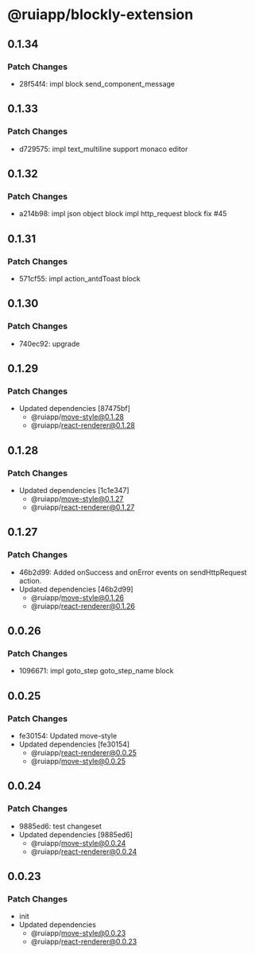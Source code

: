 # @ruiapp/blockly-extension

## 0.1.34

### Patch Changes

- 28f54f4: impl block send_component_message

## 0.1.33

### Patch Changes

- d729575: impl text_multiline support monaco editor

## 0.1.32

### Patch Changes

- a214b98: impl json object block
  impl http_request block
  fix #45

## 0.1.31

### Patch Changes

- 571cf55: impl action_antdToast block

## 0.1.30

### Patch Changes

- 740ec92: upgrade

## 0.1.29

### Patch Changes

- Updated dependencies [87475bf]
  - @ruiapp/move-style@0.1.28
  - @ruiapp/react-renderer@0.1.28

## 0.1.28

### Patch Changes

- Updated dependencies [1c1e347]
  - @ruiapp/move-style@0.1.27
  - @ruiapp/react-renderer@0.1.27

## 0.1.27

### Patch Changes

- 46b2d99: Added onSuccess and onError events on sendHttpRequest action.
- Updated dependencies [46b2d99]
  - @ruiapp/move-style@0.1.26
  - @ruiapp/react-renderer@0.1.26

## 0.0.26

### Patch Changes

- 1096671: impl goto_step goto_step_name block

## 0.0.25

### Patch Changes

- fe30154: Updated move-style
- Updated dependencies [fe30154]
  - @ruiapp/react-renderer@0.0.25
  - @ruiapp/move-style@0.0.25

## 0.0.24

### Patch Changes

- 9885ed6: test changeset
- Updated dependencies [9885ed6]
  - @ruiapp/move-style@0.0.24
  - @ruiapp/react-renderer@0.0.24

## 0.0.23

### Patch Changes

- init
- Updated dependencies
  - @ruiapp/move-style@0.0.23
  - @ruiapp/react-renderer@0.0.23
